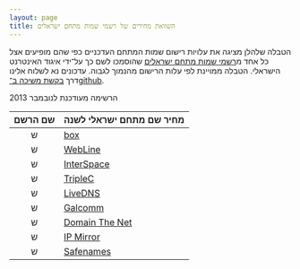 ```yaml
---
layout: page
title: השוואת מחירים של רשמי שמות מתחם ישראלים
---
```


הטבלה שלהלן מציגה את עלויות רישום שמות המתחם העדכניים כפי שהם מופיעים אצל כל אחד מ[רשמי שמות מתחם ישראלים] שהוסמכו לשם כך על־ידי איגוד האינטרנט הישראלי. הטבלה ממויינת לפי עלות הרישום מהנמוך לגבוה. עדכונים נא לשלוח אלינו דרך [בקשת משיכה ב־github].

הרשימה מעודכנת לנובמבר 2013

| שם הרשם | מחיר שם מתחם ישראלי לשנה |
|:--------:| ------------------------- |
ש|[box]            | 49₪  לשנה עבור שם מתחם co.il/org.il
ש|[WebLine]        | 69₪ לשנה כולל מע"מ 
ש|[InterSpace]     | 69.90₪ לשנה כולל מע"מ. 
ש|[TripleC]        | 70₪ לשנה עבור שם מתחם co.il/org.il
ש|[LiveDNS]        | 70₪ עבור שם מתחם co.il/org.il
ש|[Galcomm]        | 16$ עבור שם מתחם co.il/org.il, בדף הראשי שלהם מתפרסם מידע על [חידוש שמות מתחם במחיר אטרקטיבי של 49₪](http://www.galcomm.co.il/RenewDomian.aspx), אבל הוא לא בתוקף כבר קרוב לשנה. 
ש|[Domain The Net] | 79.99₪ עבור שם מתחם co.il,‏ 67.79₪ עבור שם מתחם org.il
ש|[IP Mirror]      |
ש|[Safenames]      |
 

[WebLine]: http://www.webline.co.il/Site/he/pages/homePage.asp
[LiveDNS]: https://domains.livedns.co.il/QuickDomReg.aspx
[Galcomm]: http://www.galcomm.co.il/
[TripleC]: https://store.ccccloud.com/index.php?NAME_PATH=domainservices
[Domain The Net]: https://www.domainthenet.com/he/buydomain.aspx
[Safenames]: http://www.safenames.net
[IP Mirror]: http://www.ipmirror.com
[InterSpace]: http://www.internic.co.il/isoc.html
[box]: http://box.co.il

[רשמי שמות מתחם ישראלים]: http://www.isoc.org.il/domain_heb/registration.html
[בקשת משיכה ב־github]: https://github.com/tomer/IsraeliDomains/blob/gh-pages/index.md
